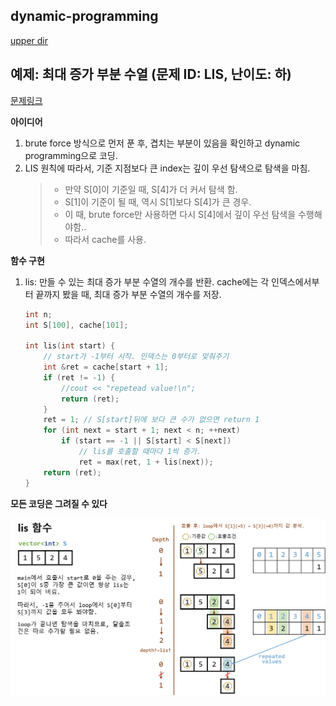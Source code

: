 ## dynamic-programming
[upper dir](../)

## 예제: 최대 증가 부분 수열 (문제 ID: LIS, 난이도: 하)
[문제링크](https://algospot.com/judge/problem/read/LIS)

**아이디어**  
1. brute force 방식으로 먼저 푼 후, 겹치는 부분이 있음을 확인하고 dynamic programming으로 코딩.
2. LIS 원칙에 따라서, 기준 지점보다 큰 index는 깊이 우선 탐색으로 탐색을 마침.
	> - 만약 S[0]이 기준일 때, S[4]가 더 커서 탐색 함.
	> - S[1]이 기준이 될 때, 역시 S[1]보다 S[4]가 큰 경우.
	> - 이 때, brute force만 사용하면 다시 S[4]에서 깊이 우선 탐색을 수행해야함.. 
	> - 따라서 cache를 사용.

**함수 구현**

1. lis: 만들 수 있는 최대 증가 부분 수열의 개수를 반환. cache에는 각 인덱스에서부터 끝까지 봤을 때, 최대 증가 부분 수열의 개수를 저장.
	```cpp
	int n;
	int S[100], cache[101];

	int lis(int start) {
		// start가 -1부터 시작. 인덱스는 0부터로 맞춰주기
		int &ret = cache[start + 1];
		if (ret != -1) {
			//cout << "repetead value!\n";
			return (ret);
		}
		ret = 1; // S[start]뒤에 보다 큰 수가 없으면 return 1
		for (int next = start + 1; next < n; ++next)
			if (start == -1 || S[start] < S[next])
				// lis를 호출할 때마다 1씩 증가.
				ret = max(ret, 1 + lis(next));
		return (ret);
	}
	```

**모든 코딩은 그려질 수 있다**  
<p align="center">
    <img src="./Algorithm.png" alt="Algorithm">
</p>

